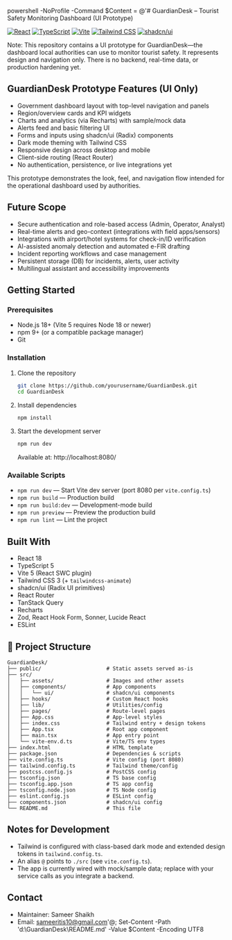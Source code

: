 powershell -NoProfile -Command $Content = @'# GuardianDesk – Tourist Safety Monitoring Dashboard (UI Prototype)

[![React](https://img.shields.io/badge/React-18.3.x-61DAFB.svg)](https://reactjs.org/)
[![TypeScript](https://img.shields.io/badge/TypeScript-5.8.x-3178C6.svg)](https://www.typescriptlang.org/)
[![Vite](https://img.shields.io/badge/Vite-5.4.x-646CFF.svg)](https://vitejs.dev/)
[![Tailwind CSS](https://img.shields.io/badge/Tailwind-3.4.x-38B2AC.svg)](https://tailwindcss.com/)
[![shadcn/ui](https://img.shields.io/badge/shadcn/ui-Radix-000000.svg)](https://ui.shadcn.com/)

Note: This repository contains a UI prototype for GuardianDesk—the dashboard local authorities can use to monitor tourist safety. It represents design and navigation only. There is no backend, real-time data, or production hardening yet.

## GuardianDesk Prototype Features (UI Only)

- Government dashboard layout with top-level navigation and panels
- Region/overview cards and KPI widgets
- Charts and analytics (via Recharts) with sample/mock data
- Alerts feed and basic filtering UI
- Forms and inputs using shadcn/ui (Radix) components
- Dark mode theming with Tailwind CSS
- Responsive design across desktop and mobile
- Client-side routing (React Router)
- No authentication, persistence, or live integrations yet

This prototype demonstrates the look, feel, and navigation flow intended for the operational dashboard used by authorities.

## Future Scope

- Secure authentication and role-based access (Admin, Operator, Analyst)
- Real-time alerts and geo-context (integrations with field apps/sensors)
- Integrations with airport/hotel systems for check-in/ID verification
- AI-assisted anomaly detection and automated e-FIR drafting
- Incident reporting workflows and case management
- Persistent storage (DB) for incidents, alerts, user activity
- Multilingual assistant and accessibility improvements

## Getting Started

### Prerequisites

- Node.js 18+ (Vite 5 requires Node 18 or newer)
- npm 9+ (or a compatible package manager)
- Git

### Installation

1. Clone the repository
   ```bash
   git clone https://github.com/yourusername/GuardianDesk.git
   cd GuardianDesk
   ```

2. Install dependencies
   ```bash
   npm install
   ```

3. Start the development server
   ```bash
   npm run dev
   ```
   Available at: http://localhost:8080/

### Available Scripts

- `npm run dev` — Start Vite dev server (port 8080 per `vite.config.ts`)
- `npm run build` — Production build
- `npm run build:dev` — Development-mode build
- `npm run preview` — Preview the production build
- `npm run lint` — Lint the project

## Built With

- React 18
- TypeScript 5
- Vite 5 (React SWC plugin)
- Tailwind CSS 3 (+ `tailwindcss-animate`)
- shadcn/ui (Radix UI primitives)
- React Router
- TanStack Query
- Recharts
- Zod, React Hook Form, Sonner, Lucide React
- ESLint

## 📂 Project Structure

```
GuardianDesk/
├── public/                     # Static assets served as-is
├── src/
│   ├── assets/                 # Images and other assets
│   ├── components/             # App components
│   │   └── ui/                 # shadcn/ui components
│   ├── hooks/                  # Custom React hooks
│   ├── lib/                    # Utilities/config
│   ├── pages/                  # Route-level pages
│   ├── App.css                 # App-level styles
│   ├── index.css               # Tailwind entry + design tokens
│   ├── App.tsx                 # Root app component
│   ├── main.tsx                # App entry point
│   └── vite-env.d.ts           # Vite/TS env types
├── index.html                  # HTML template
├── package.json                # Dependencies & scripts
├── vite.config.ts              # Vite config (port 8080)
├── tailwind.config.ts          # Tailwind theme/config
├── postcss.config.js           # PostCSS config
├── tsconfig.json               # TS base config
├── tsconfig.app.json           # TS app config
├── tsconfig.node.json          # TS Node config
├── eslint.config.js            # ESLint config
├── components.json             # shadcn/ui config
└── README.md                   # This file
```

## Notes for Development

- Tailwind is configured with class-based dark mode and extended design tokens in `tailwind.config.ts`.
- An alias `@` points to `./src` (see `vite.config.ts`).
- The app is currently wired with mock/sample data; replace with your service calls as you integrate a backend.

## Contact

- Maintainer: Sameer Shaikh
- Email: sameeritis10@gmail.com'@; Set-Content -Path 'd:\GuardianDesk\README.md' -Value $Content -Encoding UTF8
